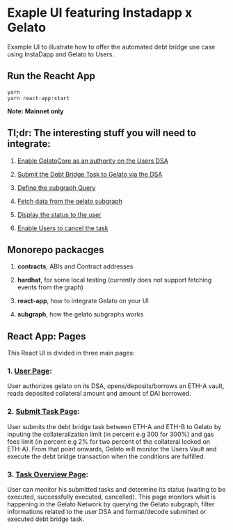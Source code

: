# Exaple UI featuring Instadapp x Gelato
Example UI to illustrate how to offer the automated debt bridge use case using InstaDapp and Gelato to Users.

## Run the Reacht App

```
yarn
yarn react-app:start
```

**Note: Mainnet only**

## Tl;dr:  The interesting stuff you will need to integrate:

1) [Enable GelatoCore as an authority on the Users DSA](https://github.com/gelatodigital/gelato-instadapp-ui/blob/aa2f7a1023aed5d4c35a713c9a47a27474f3b578/packages/react-app/src/services/payloadGeneration.js#L49)

2) [Submit the Debt Bridge Task to Gelato via the DSA](https://github.com/gelatodigital/gelato-instadapp-ui/blob/aa2f7a1023aed5d4c35a713c9a47a27474f3b578/packages/react-app/src/services/payloadGeneration.js#L57)

3) [Define the subgraph Query](https://github.com/gelatodigital/gelato-instadapp-ui/blob/aa2f7a1023aed5d4c35a713c9a47a27474f3b578/packages/react-app/src/graphql/gelato.js#L3)

4) [Fetch data from the gelato subgraph](https://github.com/gelatodigital/gelato-instadapp-ui/blob/aa2f7a1023aed5d4c35a713c9a47a27474f3b578/packages/react-app/src/index.js#L12)

5) [Display the status to the user](https://github.com/gelatodigital/gelato-instadapp-ui/blob/aa2f7a1023aed5d4c35a713c9a47a27474f3b578/packages/react-app/src/pages/TaskOverview.js#L141)

6) [Enable Users to cancel the task](https://github.com/gelatodigital/gelato-instadapp-ui/blob/aa2f7a1023aed5d4c35a713c9a47a27474f3b578/packages/react-app/src/services/payloadGeneration.js#L188)

## Monorepo packacges

1) **contracts**, ABIs and Contract addresses

2) **hardhat**, for some local testing (currently does not support fetching events from the graph)

3) **react-app**, how to integrate Gelato on your UI

4) **subgraph**, how the gelato subgraphs works


## React App: Pages

This React UI is divided in three main pages:


### 1. [User Page](https://github.com/gelatodigital/gelato-instadapp-ui/blob/aa2f7a1023aed5d4c35a713c9a47a27474f3b578/packages/react-app/src/pages/User.js):

User authorizes gelato on its DSA, opens/deposits/borrows an ETH-A vault, reads deposited collateral amount and amount of DAI borrowed.
### 2. [Submit Task Page](https://github.com/gelatodigital/gelato-instadapp-ui/blob/aa2f7a1023aed5d4c35a713c9a47a27474f3b578/packages/react-app/src/pages/SubmitTask.js):

User submits the debt bridge task between ETH-A and ETH-B to Gelato by inputing the collateralization limit (in percent e.g 300 for 300%) and gas fees limit (in percent e.g 2% for two percent of the collateral locked on ETH-A). From that point onwards, Gelato will monitor the Users Vault and execute the debt bridge transaction when the conditions are fulfilled.
### 3. [Task Overview Page](https://github.com/gelatodigital/gelato-instadapp-ui/blob/aa2f7a1023aed5d4c35a713c9a47a27474f3b578/packages/react-app/src/pages/TaskOverview.js):

User can monitor his submitted tasks and determine its status (waiting to be executed, successfully executed, cancelled). This page monitors what is happening in the Gelato Network by querying the Gelato subgraph, filter informations related to the user DSA and format/decode submitted or executed debt bridge task.

